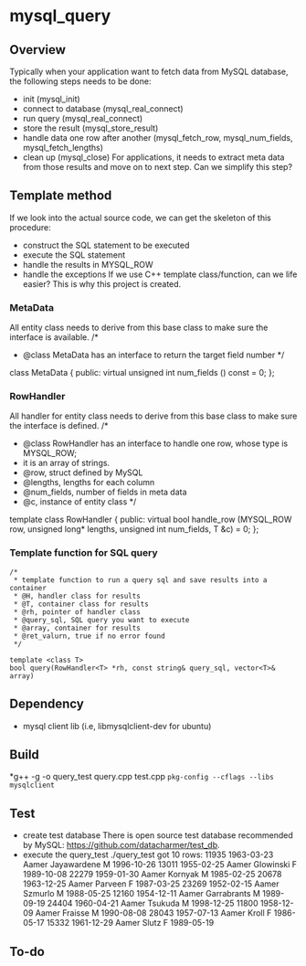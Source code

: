 # mysql_query
## Overview
Typically when your application want to fetch data from MySQL database, the following steps needs to be done:
* init (mysql_init)
* connect to database (mysql_real_connect)
* run query (mysql_real_connect)
* store the result (mysql_store_result)
* handle data one row after another (mysql_fetch_row, mysql_num_fields, mysql_fetch_lengths)
* clean up (mysql_close)
For applications, it needs to extract meta data from those results and move on to next step. Can we simplify this step?
## Template method
If we look into the actual source code, we can get the skeleton of this procedure:
* construct the SQL statement to be executed
* execute the SQL statement
* handle the results in MYSQL_ROW
* handle the exceptions
If we use C++ template class/function, can we life easier? This is why this project is created.
### MetaData 
All entity class needs to derive from this base class to make sure the interface is available.
  /*
   * @class MetaData has an interface to return the target field number
   */
  
  class MetaData
  {
  public:
      virtual unsigned int num_fields () const = 0;
  };
### RowHandler
All handler for entity class needs to derive from this base class to make sure the interface is defined.
/*
   * @class RowHandler has an interface to handle one row, whose type is MYSQL_ROW;
   * it is an array of strings.
   * @row, struct defined by MySQL
   * @lengths, lengths for each column
   * @num_fields,  number of fields in meta data
   * @c, instance of entity class
   */
  
  template <class T>
  class RowHandler
  {
  public:
      virtual bool handle_row (MYSQL_ROW row, unsigned long* lengths, unsigned int num_fields, T &c) = 0;
  };
### Template function for SQL query
    /*
     * template function to run a query sql and save results into a container
     * @H, handler class for results
     * @T, container class for results
     * @rh, pointer of handler class
     * @query_sql, SQL query you want to execute
     * @array, container for results
     * @ret_valurn, true if no error found
     */

    template <class T>
    bool query(RowHandler<T> *rh, const string& query_sql, vector<T>& array)
## Dependency
* mysql client lib (i.e, libmysqlclient-dev for ubuntu)
## Build
*g++ -g -o query_test query.cpp test.cpp `pkg-config --cflags --libs mysqlclient`
## Test
* create test database
There is open source test database recommended by MySQL: https://github.com/datacharmer/test_db.
* execute the query_test
./query_test 
got 10 rows:
11935	1963-03-23	           Aamer	     Jayawardene	M	1996-10-26
13011	1955-02-25	           Aamer	       Glowinski	F	1989-10-08
22279	1959-01-30	           Aamer	         Kornyak	M	1985-02-25
20678	1963-12-25	           Aamer	         Parveen	F	1987-03-25
23269	1952-02-15	           Aamer	         Szmurlo	M	1988-05-25
12160	1954-12-11	           Aamer	     Garrabrants	M	1989-09-19
24404	1960-04-21	           Aamer	         Tsukuda	M	1998-12-25
11800	1958-12-09	           Aamer	         Fraisse	M	1990-08-08
28043	1957-07-13	           Aamer	           Kroll	F	1986-05-17
15332	1961-12-29	           Aamer	           Slutz	F	1989-05-19

## To-do

   

